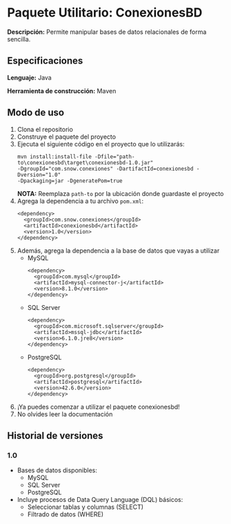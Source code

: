 # Paquete Utilitario: ConexionesBD
**Descripción:** Permite manipular bases de datos relacionales de forma sencilla.
## Especificaciones
**Lenguaje:** Java

**Herramienta de construcción:** Maven

## Modo de uso
1. Clona el repositorio
2. Construye el paquete del proyecto
3. Ejecuta el siguiente código en el proyecto que lo utilizarás:
   ```
   mvn install:install-file -Dfile="path-to\conexionesbd\target\conexionesbd-1.0.jar"
   -DgroupId="com.snow.conexiones" -DartifactId=conexionesbd -Dversion="1.0"
   -Dpackaging=jar -DgeneratePom=true
   ```
   **NOTA:** Reemplaza `path-to` por la ubicación donde guardaste el proyecto
4. Agrega la dependencia a tu archivo `pom.xml`:
   ```
   <dependency>
     <groupId>com.snow.conexiones</groupId>
     <artifactId>conexionesbd</artifactId>
     <version>1.0</version>
   </dependency>
   ```
5. Además, agrega la dependencia a la base de datos que vayas a utilizar
   - MySQL
     ```
     <dependency>
       <groupId>com.mysql</groupId>
       <artifactId>mysql-connector-j</artifactId>
       <version>8.1.0</version>
     </dependency>
     ```
   - SQL Server
     ```
     <dependency>
       <groupId>com.microsoft.sqlserver</groupId>
       <artifactId>mssql-jdbc</artifactId>
       <version>6.1.0.jre8</version>
     </dependency>
     ```
   - PostgreSQL
     ```
     <dependency>
       <groupId>org.postgresql</groupId>
       <artifactId>postgresql</artifactId>
       <version>42.6.0</version>
     </dependency>
     ```
6. ¡Ya puedes comenzar a utilizar el paquete conexionesbd!
7. No olvides leer la documentación

## Historial de versiones
### 1.0
- Bases de datos disponibles:
  - MySQL
  - SQL Server
  - PostgreSQL
- Incluye procesos de Data Query Language (DQL) básicos:
  - Seleccionar tablas y columnas (SELECT)
  - Filtrado de datos (WHERE)
